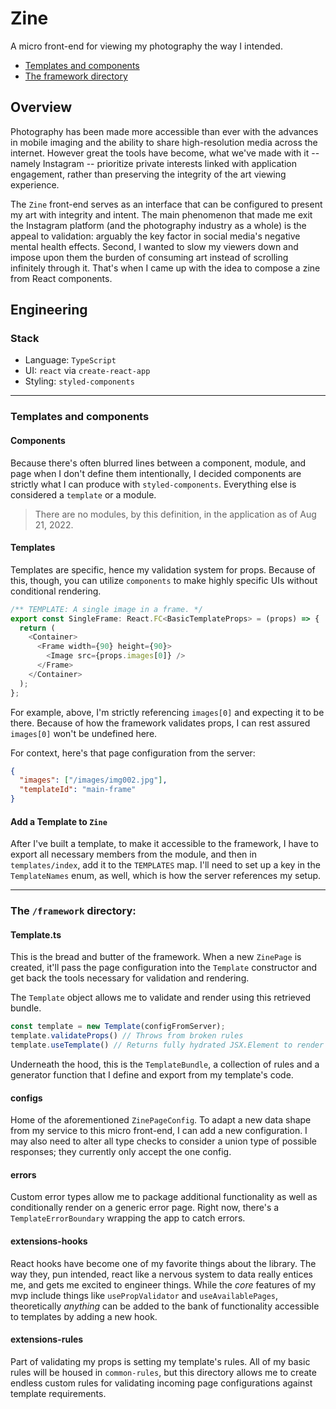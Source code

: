 # Zine
A micro front-end for viewing my photography the way I intended.

- [Templates and components](#templates-and-components)
- [The framework directory](#the-framework-directory)

## Overview

Photography has been made more accessible than ever with the advances in mobile imaging
and the ability to share high-resolution media across the internet. However great the
tools have become, what we've made with it -- namely Instagram -- prioritize private
interests linked with application engagement, rather than preserving the integrity of
the art viewing experience. 

The `Zine` front-end serves as an interface that can be configured to present my art
with integrity and intent. The main phenomenon that made me exit the Instagram platform
(and the photography industry as a whole) is the appeal to validation: arguably the key
factor in social media's negative mental health effects. Second, I wanted to slow my
viewers down and impose upon them the burden of consuming art instead of scrolling
infinitely through it. That's when I came up with the idea to compose a zine from React
components.

## Engineering

### Stack

- Language: `TypeScript`
- UI: `react` via `create-react-app`
- Styling: `styled-components`

---

### Templates and components

#### Components

Because there's often blurred lines between a component, module, and page when I don't define them intentionally, I decided components are strictly what I can produce with `styled-components`. Everything else is considered a `template` or a module.

> There are no modules, by this definition, in the application as of Aug 21, 2022.

#### Templates

Templates are specific, hence my validation system for props. Because of this, though, you can utilize `components` to make highly specific UIs without conditional rendering.

```typescript jsx
/** TEMPLATE: A single image in a frame. */
export const SingleFrame: React.FC<BasicTemplateProps> = (props) => {
  return (
    <Container>
      <Frame width={90} height={90}>
        <Image src={props.images[0]} />
      </Frame>
    </Container>
  );
};
```

For example, above, I'm strictly referencing `images[0]` and expecting it to be there. Because of how the framework validates props, I can rest assured `images[0]` won't be undefined here.

For context, here's that page configuration from the server:

```json
{
  "images": ["/images/img002.jpg"],
  "templateId": "main-frame"
}
```

#### Add a Template to `Zine`

After I've built a template, to make it accessible to the framework, I have to export all necessary members from the module, and then in `templates/index`, add it to the `TEMPLATES` map. I'll need to set up a key in the `TemplateNames` enum, as well, which is how the server references my setup.

---

### The `/framework` directory:

#### Template.ts

This is the bread and butter of the framework. When a new `ZinePage` is created, it'll pass the page configuration into the `Template` constructor and get back the tools necessary for validation and rendering.

The `Template` object allows me to validate and render using this retrieved bundle.

```typescript
const template = new Template(configFromServer);
template.validateProps() // Throws from broken rules
template.useTemplate() // Returns fully hydrated JSX.Element to render
```

Underneath the hood, this is the `TemplateBundle`, a collection of rules and a generator function that I define and export from my template's code.

#### configs

Home of the aforementioned `ZinePageConfig`. To adapt a new data shape from my service to this micro front-end, I can add a new configuration. I may also need to alter all type checks to consider a union type of possible responses; they currently only accept the one config.

#### errors

Custom error types allow me to package additional functionality as well as conditionally render on a generic error page. Right now, there's a `TemplateErrorBoundary` wrapping the app to catch errors.

#### extensions-hooks

React hooks have become one of my favorite things about the library. The way they, pun intended, react like a nervous system to data really entices me, and gets me excited to engineer things. While the _core_ features of my mvp include things like `usePropValidator` and `useAvailablePages`, theoretically _anything_ can be added to the bank of functionality accessible to templates by adding a new hook.

#### extensions-rules

Part of validating my props is setting my template's rules. All of my basic rules will be housed in `common-rules`, but this directory allows me to create endless custom rules for validating incoming page configurations against template requirements.
